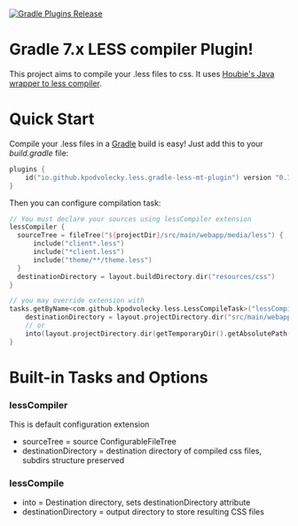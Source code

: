 [![Gradle Plugins Release](https://img.shields.io/github/release/kpodvolecky/gradle-less-mt-plugin.svg)](https://plugins.gradle.org/plugin/io.github.kpodvolecky.less.gradle-less-mt-plugin)

# Gradle 7.x LESS compiler Plugin!
This project aims to compile your .less files to css. It uses [Houbie's Java wrapper to less compiler](https://github.com/houbie/lesscss).

# Quick Start
Compile your .less files in a [Gradle](https://gradle.org) build is easy! Just add this to your *build.gradle* file:

```Kotlin
plugins {
    id("io.github.kpodvolecky.less.gradle-less-mt-plugin") version "0.1.1"
}
```

Then you can configure compilation task:

```Kotlin
// You must declare your sources using lessCompiler extension
lessCompiler {
  sourceTree = fileTree("${projectDir}/src/main/webapp/media/less") {
      include("client*.less")
      include("*client.less")
      include("theme/**/theme.less")
  }
  destinationDirectory = layout.buildDirectory.dir("resources/css")
}

// you may override extension with
tasks.getByName<com.github.kpodvolecky.less.LessCompileTask>("lessCompile") {
    destinationDirectory = layout.projectDirectory.dir("src/main/webapp/media")
    // or 
    into(layout.projectDirectory.dir(getTemporaryDir().getAbsolutePath()))
}
```

# Built-in Tasks and Options
### lessCompiler
This is default configuration extension
- sourceTree = source ConfigurableFileTree
- destinationDirectory = destination directory of compiled css files, subdirs structure preserved

### lessCompile
- into = Destination directory, sets destinationDirectory attribute
- destinationDirectory = output directory to store resulting CSS files

[//]: # (## Contributors)

[//]: # (This project is made possible due to the efforts of these fine people:)


